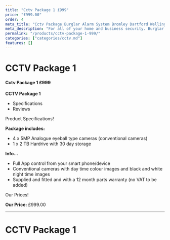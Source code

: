 ```yaml
---
title: "Cctv Package 1 £999"
price: "£999.00"
order: 4
meta_title: "Cctv Package Burglar Alarm System Bromley Dartford Welling - MyAlarm Security"
meta_description: "For all of your home and business security. Burglar Alarm Servicing, Burglar Alarm Installation, Alarm Battery and CCTV. Call 020 8302 4065"
permalink: "/products/cctv-package-1-999/"
categories: ["categories/cctv.md"]
features: []
---
```


# CCTV Package 1

#### Cctv Package 1 £999

**CCTV Package 1**

-   Specifications
-   Reviews

Product Specifications!


**Package includes:**

- 4 x 5MP Analogue eyeball type cameras (conventional cameras)
- 1 x 2 TB Hardrive with 30 day storage

**Info...**

- Full App control from your smart phone/device
- Conventional cameras with day time colour images and black and white night time images
- Supplied and fitted and with a 12 month parts warranty (no VAT to be added)


Our Prices!


**Our Price:** £999.00


------------------------------------------------------------------------

# CCTV Package 1
